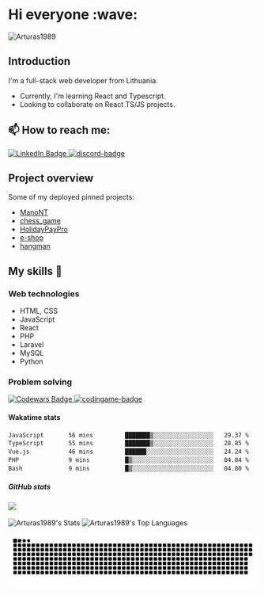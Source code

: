 <h1>Hi everyone :wave:</h1> 

<p align="left"> <img src="https://komarev.com/ghpvc/?username=Arturas1989&label=Profile%20views&color=0e75b6&style=flat" alt="Arturas1989" /> </p>

<h2>Introduction</h2> 

I'm a full-stack web developer from Lithuania. 

- Currently, I'm learning React and Typescript.
- Looking to collaborate on React TS/JS projects.

<h2>📫 How to reach me: </h2> 
<a href="https://www.linkedin.com/in/art%C5%ABras-drozdovas-2a76ba201/">
    <img src="https://img.shields.io/badge/LinkedIn-blue?style=for-the-badge&logo=linkedin&logoColor=white" width="110" alt="LinkedIn Badge"/>
  </a>
<a href="https://discord.com/users/494713592105664514/"><img src="https://seeklogo.com/images/D/discord-color-logo-E5E6DFEF80-seeklogo.com.png" width="39" alt="discord-badge"></a>

<h2>Project overview</h2> 

Some of my deployed pinned projects:

- [ManoNT](https://mano-nt.lt/)
- [chess_game](https://arturas1989.github.io/chess_game/)
- [HolidayPayPro](https://maxatostoginiai.netlify.app/)
- [e-shop](https://ecompulse.netlify.app/)
- [hangman](https://arturas1989.github.io/hangman/)

<h2>My skills 📜</h2>

<h3>Web technologies</h3>

- HTML, CSS
- JavaScript
- React
- PHP
- Laravel
- MySQL
- Python

<h3>Problem solving</h3>
<div id="badges">
  <a href="https://www.codewars.com/users/Arturas1989">
    <img src="https://www.codewars.com/users/Arturas1989/badges/micro" width="150" alt="Codewars Badge"/>
  </a>
  <a href="https://www.codingame.com/profile/a274f4dfc2a439690436c259e7ab3fbf5153964"><img src="https://i.ibb.co/yn4Xtqv/codingame-badge.jpg" width="130" alt="codingame-badge"></a><br />
</div>

<h4>Wakatime stats</h4>
 <!--START_SECTION:waka-->

```txt
JavaScript       56 mins         ███████▒░░░░░░░░░░░░░░░░░   29.37 %
TypeScript       55 mins         ███████▒░░░░░░░░░░░░░░░░░   28.85 %
Vue.js           46 mins         ██████░░░░░░░░░░░░░░░░░░░   24.24 %
PHP              9 mins          █▒░░░░░░░░░░░░░░░░░░░░░░░   04.84 %
Bash             9 mins          █▒░░░░░░░░░░░░░░░░░░░░░░░   04.80 %
```

<!--END_SECTION:waka-->

<h5>GitHub stats</h5>

<p>
  <img width="705" src="https://streak-stats.demolab.com?user=Arturas1989&theme=highcontrast&hide_border=true&border_radius=5&card_width=800">
</p>



<p>
<img width="400" height="200" src="https://github-readme-stats.vercel.app/api?username=Arturas1989&theme=vue-dark&show_icons=true&hide_border=true&count_private=true"   alt="Arturas1989's Stats">
<img width="300" height="200" src="https://github-readme-stats.vercel.app/api/top-langs/?username=Arturas1989&theme=vue-dark&show_icons=true&hide_border=true&layout=compact"  alt="Arturas1989's Top Languages">
</p>

<p></p>



<p>
 <img width="705" src="assets/github-snake.svg" alt="snake"/>
</p>

